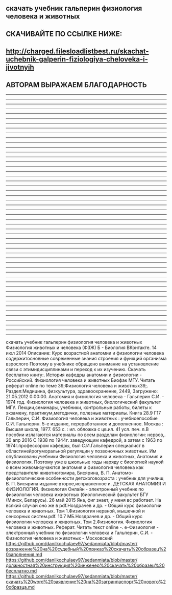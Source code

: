 скачать учебник гальперин физиология человека и животных
--------------------------------------------------
СКАЧИВАЙТЕ ПО ССЫЛКЕ НИЖЕ:
--------------------------------------------------
http://charged.filesloadlistbest.ru/skachat-uchebnik-galperin-fiziologiya-cheloveka-i-jivotnyih
--------------------------------------------------
АВТОРАМ ВЫРАЖАЕМ БЛАГОДАРНОСТЬ
--------------------------------------------------
--------------------------------------------------
--------------------------------------------------
--------------------------------------------------
--------------------------------------------------
--------------------------------------------------
--------------------------------------------------
--------------------------------------------------
--------------------------------------------------
--------------------------------------------------
--------------------------------------------------
--------------------------------------------------
--------------------------------------------------
--------------------------------------------------
--------------------------------------------------
--------------------------------------------------
--------------------------------------------------
--------------------------------------------------
--------------------------------------------------
--------------------------------------------------
--------------------------------------------------
--------------------------------------------------
--------------------------------------------------
--------------------------------------------------
--------------------------------------------------
--------------------------------------------------
--------------------------------------------------
--------------------------------------------------
--------------------------------------------------
--------------------------------------------------
--------------------------------------------------
--------------------------------------------------
--------------------------------------------------
--------------------------------------------------
--------------------------------------------------
--------------------------------------------------
--------------------------------------------------
--------------------------------------------------
--------------------------------------------------
--------------------------------------------------
--------------------------------------------------
--------------------------------------------------
--------------------------------------------------
--------------------------------------------------
--------------------------------------------------
--------------------------------------------------
--------------------------------------------------
--------------------------------------------------
--------------------------------------------------
--------------------------------------------------
--------------------------------------------------
--------------------------------------------------
скачать учебник гальперин физиология человека и животных Физиология животных и человека (ФЗЖ)  Б - Биология  ВКонтакте. 14 июл 2014  Описание: Курс возрастной анатомии и физиологии человека содержитосновные современные знания строения и функций организма взрослого Поэтому в учебнике обращено внимание на установление связи с этимидисциплинами и переход к их изучению. Скачать бесплатно книгу:. История кафедры анатомии и физиологии - Российский. Физиология человека и животных  Биофак МГУ. Читать реферат online по теме 39;Физиология человека и животных39;. Раздел:Медицина, физкультура, здравоохранение, 2449, Загружено: 21.05.2012 0:00:00. Анатомия и физиология человека - Гальперин С.И. - 1974 год. Физиология человека и животных, биологический факультет МГУ. Лекции,семинары, учебники, контрольные работы, билеты к экзамену, практикум,методички, полезные материалы. Книга 28.9 Г17 Гальперин, С.И. Физиология человека и животных : учебноепособие  С.И. Гальперин.  5-е издание, переработанное и дополненное. Москва : Высшая школа, 1977.  653 с. : ил. обложка с цв.ил.  41 усл. печ. л.В пособии излагаются материалы по всем разделам физиологии: нервов,. 20 апр 2016  С 1938 по 1944г. заведующим кафедрой, а затем с 1963 по 1974г.профессором кафедры, был С.И.Гальперин  специалист в областинейрогуморальной регуляции у позвоночных животных. Им опубликованыучебники Физиология человека и животных, Анатомия и физиология. Поэтому уже в школьные годы наряду с биологией  наукой о всем живомизучаются анатомия и физиология человека как представителя животногомира,  Бисярина, В. П. Анатомо-физиологические особенности детскоговозраста : учебник для училищ  В. П. Бисярина  издание второе,исправленное и. ДЕТСКАЯ АНАТОМИЯ И ФИЗИОЛОГИЯ. Физиология Онлайн - электронный учебник по физиологии человека иживотных (биологический факультет БГУ (Минск, Беларусь). 26 май 2015  Яна, фиг знает, у меня вс работает. На всякий случай оно же в pdf.Ноздрачев и др. - Общий курс физиологии человека и животных. Том 1.Физиология нервной, мышечной и сенсорных систем.pdf. 10.7 МБ.Ноздрачев и др. - Общий курс физиологии человека и животных. Том 2.Физиология. Физиология человека и животных. Реферат. Читать текст оnline -. е-Физиология - электронный учебник по физиологии человека и
Гальперин, С.И. - Физиология человека и животных - Московский
https://github.com/danilkochulaev97/sedanmiata/blob/master/возражение%20на%20судебный%20приказ%20скачать%20образец%20заполнения.md
https://github.com/danilkochulaev97/sedanmiata/blob/master/должностная%20инструкция%20инженер%20скачать%20образец%20бесплатно.md
https://github.com/danilkochulaev97/sedanmiata/blob/master/скачать%20word%20заявление%20на%20загранпаспорт%20нового%20образца.md